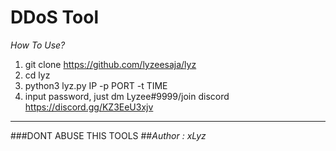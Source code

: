 # DDoS Tool
*How To Use?*
1. git clone https://github.com/lyzeesaja/lyz
2. cd lyz
3. python3 lyz.py IP -p PORT -t TIME
4. input password, just dm Lyzee#9999/join discord https://discord.gg/KZ3EeU3xjv
***
###DONT ABUSE THIS TOOLS
##_Author : xLyz_
